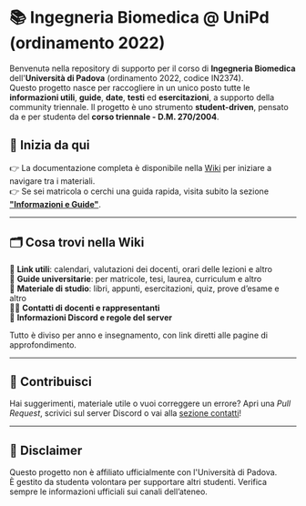 # 📚 Ingegneria Biomedica @ UniPd (ordinamento 2022)

Benvenutə nella repository di supporto per il corso di **Ingegneria Biomedica** dell'**Università di Padova** (ordinamento 2022, codice IN2374).  
Questo progetto nasce per raccogliere in un unico posto tutte le **informazioni utili**, **guide**, **date**, **testi** ed **esercitazioni**, a supporto della community triennale.
Il progetto è uno strumento **student-driven**, pensato da e per studentə del **corso triennale - D.M. 270/2004**.

## 🚀 Inizia da qui

👉 La documentazione completa è disponibile nella [Wiki](https://github.com/artaeun/IBM-UniPD/wiki) per iniziare a navigare tra i materiali.  
👉 Se sei matricola o cerchi una guida rapida, visita subito la sezione [**"Informazioni e Guide"**](https://github.com/artaeun/IBM-UniPD/wiki#informazioni-e-guide).

---

## 🗂 Cosa trovi nella Wiki

🔗 **Link utili**: calendari, valutazioni dei docenti, orari delle lezioni e altro  
📝 **Guide universitarie**: per matricole, tesi, laurea, curriculum e altro  
📖 **Materiale di studio**: libri, appunti, esercitazioni, quiz, prove d’esame e altro  
🧑‍🏫 **Contatti di docenti e rappresentanti**  
💬 **Informazioni Discord e regole del server**  

Tutto è diviso per anno e insegnamento, con link diretti alle pagine di approfondimento.

---

## 🤝 Contribuisci

Hai suggerimenti, materiale utile o vuoi correggere un errore? Apri una _Pull Request_, scrivici sul server Discord o vai alla [sezione contatti](https://github.com/artaeun/IBM-UniPD/wiki/%F0%9F%93%A2-Contatti-per-supporto)!

---

## 📢 Disclaimer

Questo progetto non è affiliato ufficialmente con l'Università di Padova.  
È gestito da studentə volontarə per supportare altri studenti. Verifica sempre le informazioni ufficiali sui canali dell’ateneo.

